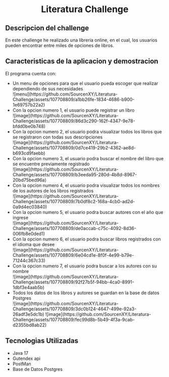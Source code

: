 <h1 align="center">Literatura Challenge</h1>

## Descripcion del challenge

<p>En este challenge he realizado una libreria online, en el cual, los usuarios pueden encontrar entre miles de opciones de libros.</p>

## Caracteristicas de la aplicacion y demostracion
<p>El programa cuenta con: </p>
<ul>
  <li>Un menu de opciones para que el usuario pueda escoger que realizar dependiendo de sus necesidades</li>
  ![menu](https://github.com/SourcenXY/Literatura-Challenge/assets/107708809/a1bb26fe-1834-4686-b900-1e69757b22a2)
  
  <li>Con la opcion numero 1, el usuario puede registrar un libro</li>
  ![image](https://github.com/SourcenXY/Literatura-Challenge/assets/107708809/86d3c290-162f-4347-9e78-bfdd0be0b748)

  <li>Con la opcion numero 2, el usuario podra visualizar todos los libros que se registraron con todas sus descripciones</li>
  ![image](https://github.com/SourcenXY/Literatura-Challenge/assets/107708809/0d7ce419-29b2-4362-ae8d-b693cd9faebb)

  <li>Con la opcion numero 3, el usuario podra buscar el nombre del libro que se encuentre previamente registrado</li>
  ![image](https://github.com/SourcenXY/Literatura-Challenge/assets/107708809/b3eeda95-280d-4b8d-8967-20bd75bed96a)

  <li>Con la opcion numero 4, el usuario podra visualizar todos los nombres de los autores de los libros registrados</li>
  ![image](https://github.com/SourcenXY/Literatura-Challenge/assets/107708809/7b0df8c2-168a-4cb0-ad2d-0a9d4ec03840)

  <li>Con la opcion numero 5, el usuario podra buscar autores con el año que ingrese</li>
  ![image](https://github.com/SourcenXY/Literatura-Challenge/assets/107708809/de0accab-c75c-4092-8d36-006fb8e0ded1)

  <li>Con la opcion numero 6, el usuario podra buscar libros registrados con el idioma que desee</li>
  ![image](https://github.com/SourcenXY/Literatura-Challenge/assets/107708809/6e04cd1e-8f0f-4e99-b79e-71244c367c33)

  <li>Con la opcion numero 7, el usuario podra buscar a los autores con su nombre</li>
  ![image](https://github.com/SourcenXY/Literatura-Challenge/assets/107708809/92f27b5f-94bb-4ca0-8991-1dbf3e4aab5b)

  <li>Todos los datos de los libros y autores se guardan en la base de datos Postgres</li>
  ![image](https://github.com/SourcenXY/Literatura-Challenge/assets/107708809/3dc0b124-4647-499e-92a3-26adf3e5dc1b)
  ![image](https://github.com/SourcenXY/Literatura-Challenge/assets/107708809/fec99d8b-5b49-4f3a-9cab-d2355bd8ab22)
</ul>

## Tecnologias Utilizadas
<ul>
  <li>Java 17</li>
  <li>Gutendex api</li>
  <li>PostMan</li>
  <li>Base de Datos Postgres</li>
</ul>
